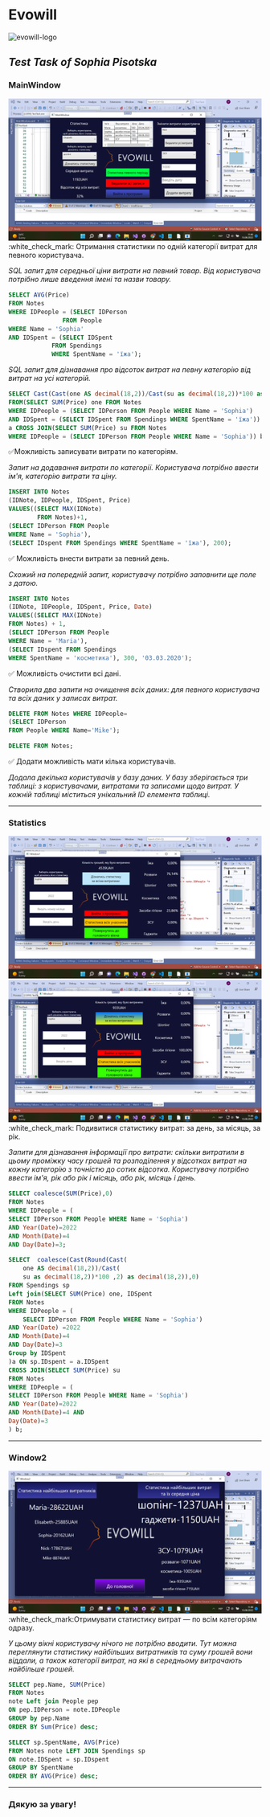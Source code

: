 # Evowill
 <img src="https://static.wixstatic.com/media/c57a4e_07ea5b6f0656421f993e6dc8832a1ebe~mv2.jpg" alt="evowill-logo">
<h2><i>Test Task of Sophia Pisotska</i></h2>
<h3><b>MainWindow</b></h3>
<img src="https://github.com/zuckgrass/Evowill/blob/main/TestTask/MainWindow.png" alt="mainwindow_screen">
:white_check_mark: Отримання статистики по одній категорії витрат для певного користувача.

<i>SQL запит для середньої ціни витрати на певний товар. Від користувача потрібно лише введення імені та назви товару.</i>

```SQL
SELECT AVG(Price) 
FROM Notes
WHERE IDPeople = (SELECT IDPerson 
               FROM People 
WHERE Name = 'Sophia'
AND IDSpent = (SELECT IDSpent 
            FROM Spendings 
            WHERE SpentName = 'їжа');
```
<i>SQL запит для дізнавання про відсоток витрат на певну категорію від витрат на усі категорій.</i>

```SQL
SELECT Cast(Cast(one AS decimal(18,2))/Cast(su as decimal(18,2))*100 as integer) 
FROM(SELECT SUM(Price) one FROM Notes 
WHERE IDPeople = (SELECT IDPerson FROM People WHERE Name = 'Sophia') 
AND IDSpent = (SELECT IDSpent FROM Spendings WHERE SpentName = 'їжа'))
a CROSS JOIN(SELECT SUM(Price) su FROM Notes
WHERE IDPeople = (SELECT IDPerson FROM People WHERE Name = 'Sophia')) b; 
```
:white_check_mark:Можливість записувати витрати по категоріям.

<i>Запит на додавання витрати по категорії. Користувача потрібно ввести ім'я, категорію витрати та ціну.</i>

```SQL
INSERT INTO Notes 
(IDNote, IDPeople, IDSpent, Price) 
VALUES((SELECT MAX(IDNote) 
        FROM Notes)+1,                   
(SELECT IDPerson FROM People 
WHERE Name = 'Sophia'), 
(SELECT IDspent FROM Spendings WHERE SpentName = 'їжа'), 200); 
```
:white_check_mark: Можливість внести витрати за певний день.

<i>Схожий на попередній запит, користувачу потрібно заповнити ще поле з датою.</i>

```SQL
INSERT INTO Notes 
(IDNote, IDPeople, IDSpent, Price, Date) 
VALUES((SELECT MAX(IDNote) 
FROM Notes) + 1,
(SELECT IDPerson FROM People 
WHERE Name = 'Maria'), 
(SELECT IDspent FROM Spendings 
WHERE SpentName = 'косметика'), 300, '03.03.2020'); 
```
:white_check_mark: Можливість очистити всі дані.

<i>Створила два запити на очищення всіх даних: для певного користувача та всіх даних у записах витрат.</i>

```SQL
DELETE FROM Notes WHERE IDPeople=
(SELECT IDPerson 
FROM People WHERE Name='Mike');
```
```SQL
DELETE FROM Notes;
```
:white_check_mark: Додати можливість мати кілька користувачів.

<i>Додала декілька користувачів у базу даних. У базу зберігається три таблиці: з користувачами, витратами та записами щодо витрат. У кожній таблиці міститься унікальний ID елемента таблиці.</i>

----
<h3><b>Statistics</b></h3>
<img src="https://github.com/zuckgrass/Evowill/blob/main/TestTask/StatisticsYear.png" alt="statistics-per-year">
<img src="https://github.com/zuckgrass/Evowill/blob/main/TestTask/StatisticsMonth.png" alt="statistics-per-year-month">
:white_check_mark: Подивитися статистику витрат: за день, за місяць, за рік.

<i>Запити для дізнавання інформації про витрати: скільки витратили в цьому проміжку часу грошей та розподілення у відсотках витрат на кожну категорію з точністю до сотих відсотка. Користувачу потрібно ввести ім'я, рік або рік і місяць, або рік, місяць і день.</i>

```SQL
SELECT coalesce(SUM(Price),0)
FROM Notes 
WHERE IDPeople = (
SELECT IDPerson FROM People WHERE Name = 'Sophia')
AND Year(Date)=2022 
AND Month(Date)=4 
AND Day(Date)=3;
```
```SQL
SELECT  coalesce(Cast(Round(Cast(
    one AS decimal(18,2))/Cast(
    su as decimal(18,2))*100 ,2) as decimal(18,2)),0)
FROM Spendings sp 
Left join(SELECT SUM(Price) one, IDSpent
FROM Notes
WHERE IDPeople = (
    SELECT IDPerson FROM People WHERE Name = 'Sophia') 
AND Year(Date) =2022  
AND Month(Date)=4 
AND Day(Date)=3
Group by IDSpent 
)a ON sp.IDspent = a.IDSpent 
CROSS JOIN(SELECT SUM(Price) su 
FROM Notes
WHERE IDPeople = (
SELECT IDPerson FROM People WHERE Name = 'Sophia') 
AND Year(Date)=2022  
AND Month(Date)=4 AND 
Day(Date)=3
) b;
```
----
<h3><b>Window2</b></h3>
<img src="https://github.com/zuckgrass/Evowill/blob/main/TestTask/Window2.png" alt="window2_screen">
:white_check_mark:Отримувати статистику витрат — по всім категоріям одразу.

<i>У цьому вікні користувачу нічого не потрібно вводити. Тут можна переглянути статистику найбільших витратників та суму грошей вони віддали, а також категорії витрат, на які в середньому витрачають найбільше грошей.</i>

```SQL
SELECT pep.Name, SUM(Price) 
FROM Notes 
note Left join People pep 
ON pep.IDPerson = note.IDPeople 
GROUP by pep.Name 
ORDER BY Sum(Price) desc; 
```
```SQL
SELECT sp.SpentName, AVG(Price) 
FROM Notes note LEFT JOIN Spendings sp
ON note.IDSpent = sp.IDspent 
GROUP BY SpentName 
ORDER BY AVG(Price) desc;
```
----
<h3><b>Дякую за увагу!</b></h3>